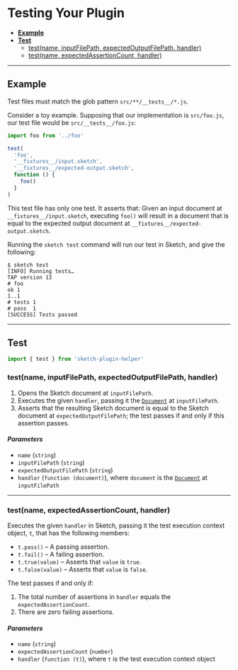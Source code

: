 # Testing Your Plugin

- [**Example**](#example)
- [**Test**](#test)
  - [test(name, inputFilePath, expectedOutputFilePath, handler)](#testname-inputfilepath-expectedoutputfilepath-handler)
  - [test(name, expectedAssertionCount, handler)](#testname-expectedassertioncount-handler)

---

## Example

Test files must match the glob pattern `src/**/__tests__/*.js`.

Consider a toy example. Supposing that our implementation is `src/foo.js`, our test file would be `src/__tests__/foo.js`:

```js
import foo from '../foo'

test(
  'foo',
  '__fixtures__/input.sketch',
  '__fixtures__/expected-output.sketch',
  function () {
    foo()
  }
)
```

This test file has only one test. It asserts that: Given an input document at `__fixtures__/input.sketch`, executing `foo()` will result in a document that is equal to the expected output document at `__fixtures__/expected-output.sketch`.

Running the `sketch test` command will run our test in Sketch, and give the following:

```
$ sketch test
[INFO] Running tests…
TAP version 13
# foo
ok 1
1..1
# tests 1
# pass  1
[SUCCESS] Tests passed
```

---

## Test

```js
import { test } from 'sketch-plugin-helper'
```

### test(name, inputFilePath, expectedOutputFilePath, handler)

1. Opens the Sketch document at `inputFilePath`.
2. Executes the given `handler`, passing it the [`Document`](https://developer.sketch.com/reference/api/#document) at `inputFilePath`.
3. Asserts that the resulting Sketch document is equal to the Sketch document at `expectedOutputFilePath`; the test passes if and only if this assertion passes.

#### *Parameters*

- `name` (`string`)
- `inputFilePath` (`string`)
- `expectedOutputFilePath` (`string`)
- `handler` (`function (document)`), where `document` is the [`Document`](https://developer.sketch.com/reference/api/#document) at `inputFilePath`

---

### test(name, expectedAssertionCount, handler)

Executes the given `handler` in Sketch, passing it the test execution context object, `t`, that has the following members:

- `t.pass()` – A passing assertion.
- `t.fail()` – A failing assertion.
- `t.true(value)` – Asserts that `value` is `true`.
- `t.false(value)` – Asserts that `value` is `false`.

The test passes if and only if:
1. The total number of assertions in `handler` equals the `expectedAssertionCount`.
2. There are zero failing assertions.

#### *Parameters*

- `name` (`string`)
- `expectedAssertionCount` (`number`)
- `handler` (`function (t)`), where `t` is the test execution context object
